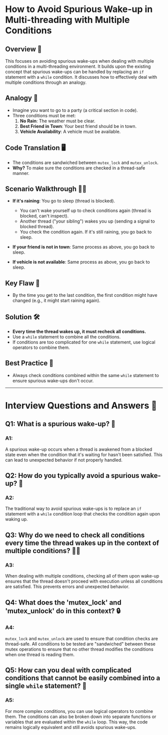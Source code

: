 
# How to Avoid Spurious Wake-up in Multi-threading with Multiple Conditions

## Overview 📑
This  focuses on avoiding spurious wake-ups when dealing with multiple conditions in a multi-threading environment. It builds upon the existing concept that spurious wake-ups can be handled by replacing an `if` statement with a `while` condition. It discusses how to effectively deal with multiple conditions through an analogy.

## Analogy 🎉
- Imagine you want to go to a party (a critical section in code).
- Three conditions must be met:
  1. **No Rain**: The weather must be clear.
  2. **Best Friend in Town**: Your best friend should be in town.
  3. **Vehicle Availability**: A vehicle must be available.
  
## Code Translation 🖥️
- The conditions are sandwiched between `mutex_lock` and `mutex_unlock`.
- **Why?** To make sure the conditions are checked in a thread-safe manner.
  
## Scenario Walkthrough 🚶‍♂️
- **If it's raining**: You go to sleep (thread is blocked).
  - You can't wake yourself up to check conditions again (thread is blocked, can't inspect).
  - Another thread ("your sibling") wakes you up (sending a signal to blocked thread).
  - You check the condition again. If it's still raining, you go back to sleep.
  
- **If your friend is not in town**: Same process as above, you go back to sleep.
  
- **If vehicle is not available**: Same process as above, you go back to sleep.
  
## Key Flaw 🚨
- By the time you get to the last condition, the first condition might have changed (e.g., it might start raining again).
  
## Solution 🛠️
- **Every time the thread wakes up, it must recheck all conditions.**
- Use a `while` statement to combine all the conditions.
- If conditions are too complicated for one `while` statement, use logical operators to combine them.

## Best Practice 🎯
- Always check conditions combined within the same `while` statement to ensure spurious wake-ups don't occur.

---

# Interview Questions and Answers 📝

## Q1: What is a spurious wake-up? 🤔
### A1:
A spurious wake-up occurs when a thread is awakened from a blocked state even when the condition that it's waiting for hasn't been satisfied. This can lead to unexpected behavior if not properly handled.

## Q2: How do you typically avoid a spurious wake-up? 🛑
### A2:
The traditional way to avoid spurious wake-ups is to replace an `if` statement with a `while` condition loop that checks the condition again upon waking up.

## Q3: Why do we need to check all conditions every time the thread wakes up in the context of multiple conditions? 🤷‍♂️
### A3:
When dealing with multiple conditions, checking all of them upon wake-up ensures that the thread doesn't proceed with execution unless all conditions are satisfied. This prevents errors and unexpected behavior.

## Q4: What does the 'mutex_lock' and 'mutex_unlock' do in this context? 🔒
### A4:
`mutex_lock` and `mutex_unlock` are used to ensure that condition checks are thread-safe. All conditions to be tested are "sandwiched" between these mutex operations to ensure that no other thread modifies the conditions when one thread is reading them.

## Q5: How can you deal with complicated conditions that cannot be easily combined into a single `while` statement? 🤯
### A5:
For more complex conditions, you can use logical operators to combine them. The conditions can also be broken down into separate functions or variables that are evaluated within the `while` loop. This way, the code remains logically equivalent and still avoids spurious wake-ups.
